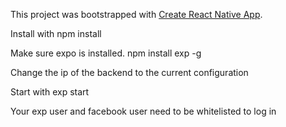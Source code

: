 This project was bootstrapped with [Create React Native App](https://github.com/react-community/create-react-native-app).

Install with npm install

Make sure expo is installed. npm install exp -g

Change the ip of the backend to the current configuration

Start with exp start

Your exp user and facebook user need to be whitelisted to log in
